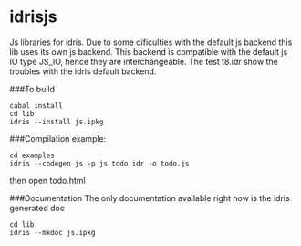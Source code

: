 # idrisjs
Js libraries for idris.
Due to some dificulties with the default js backend this lib uses its own js backend. This backend is compatible with the default js IO type JS_IO, hence they are interchangeable. The test t8.idr show the troubles with the idris default backend.

###To build
```shell
cabal install
cd lib
idris --install js.ipkg
```

###Compilation example:
```shell
cd examples
idris --codegen js -p js todo.idr -o todo.js
```
then open todo.html

###Documentation
The only documentation available right now is the idris generated doc
```shell
cd lib
idris --mkdoc js.ipkg
```
